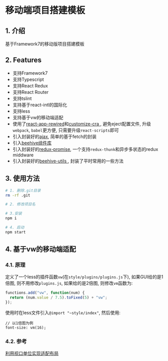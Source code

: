 # 移动端项目搭建模板

## 1. 介绍

基于Framework7的移动版项目搭建模板

## 2. Features

- 支持Framework7
- 支持Typescript
- 支持React Redux
- 支持React Router
- 支持tslint
- 支持基于react-intl的国际化
- 支持less
- 支持基于vw的移动端适配
- 使用了[react-app-rewired](https://github.com/timarney/react-app-rewired)和[customize-cra
](https://github.com/arackaf/customize-cra), 避免eject配置文件, 升级`webpack`, `babel`更方便, 只需要升级`react-scripts`即可
- 引入封装好的[ajax](https://gitlab.nie.netease.com/sedan/ajax), 简单的基于fetch的封装
- 引入[beehive组件库](https://gitlab.nie.netease.com/common-component-dev-group/beehive)
- 引入封装好的[redux-promise](https://gitlab.nie.netease.com/sedan/redux-promise), 一个支持`redux-thunk`和异步多状态的redux middware
- 引入封装好的[beehive-utils
](https://gitlab.nie.netease.com/sedan/beehive-utils), 封装了平时常用的一些方法

## 3. 使用方法

```sh
# 1. 删除.git目录
rm -rf .git

# 2. 修改项目名

# 3.安装
npm i

# 4. 启动
npm start

```

## 4. 基于vw的移动端适配

### 4.1. 原理

定义了一个less的插件函数`vw`(在`style/plugins/plugins.js`下), 如果GUI给的是1倍图, 则不用修改`plugins.js`, 如果给的是2倍图, 则修改`vm`函数为:

```js
functions.add("vw", function(num) {
  return (num.value / 7.5).toFixed(5) + "vw";
});
```

使用时在less文件引入`@import "~style/index"`, 然后使用:

```less
// 以1倍图为例
font-size: vm(16);
```

### 4.2. 参考

[利用视口单位实现适配布局](https://aotu.io/notes/2017/04/28/2017-4-28-CSS-viewport-units/index.html)